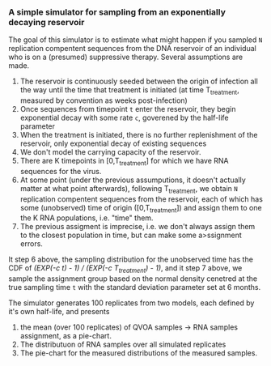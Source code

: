 ### A simple simulator for sampling from an exponentially decaying reservoir

The goal of this simulator is to estimate what might happen if you sampled `N` replication compentent sequences from the DNA reservoir of an individual who is on a (presumed) suppressive therapy. Several assumptions are made.

1. The reservoir is continuously seeded between the origin of infection all the way until the time that treatment is initiated (at time T<sub>treatment</sub>, measured by convention as weeks post-infection) 
2. Once sequences from timepoint `t` enter the reservoir, they begin exponential decay with some rate `c`, goverened by the half-life parameter
3. When the treatment is initiated, there is no further replenishment of the reservoir, only exponential decay of existing sequences
4. We don't model the carrying capacity of the reservoir.
5. There are K timepoints in [0,T<sub>treatment</sub>] for which we have RNA sequences for the virus.
6. At some point (under the previous assumputions, it doesn't actually matter at what point afterwards), following T<sub>treatment</sub>, we obtain `N` replication compentent sequences from the reservoir, each of which has some (unobserved) time of origin ([0,T<sub>treatment</sub>])  and assign them to one the K RNA populations, i.e. "time" them.
7. The previous assigment is imprecise, i.e. we don't always assign them to the closest population in time, but can make some a>ssignment errors.


It step 6 above, the sampling distribution for the unobserved time has the CDF of _(EXP(-c t) - 1) / (EXP(-c T<sub>treatment</sub>) - 1)_, and it step 7 above, we sample the assignment group based on the normal density cenetred at the true sampling time `t` with the standard deviation parameter set at 6 months.

The simulator generates 100 replicates from two models, each defined by it's own half-life, and presents 

1. the mean (over 100 replicates) of QVOA samples &rarr; RNA samples assignment, as a pie-chart.
2. The distributuon of RNA samples over all simulated replicates 
3. The pie-chart for the measured distributions of the measured samples.
